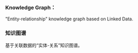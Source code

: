 ### Knowledge Graph：

"Entity-relationship" knowledge graph based on Linked Data.

### 知识图谱

基于关联数据的“实体-关系”知识图谱。
